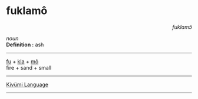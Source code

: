 
# fuklamô

<div align="right"><i>fuklamɔ̃</i></div>

*noun*  
**Definition :** ash  

---

[fu](fu.md) + [kla](kla.md) + [mô](mô.md)  
fire + sand + small  

---

[Kivümi Language](../README.md)

---

